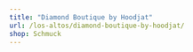 ```yaml
---
title: "Diamond Boutique by Hoodjat"
url: /los-altos/diamond-boutique-by-hoodjat/
shop: Schmuck
---
```

